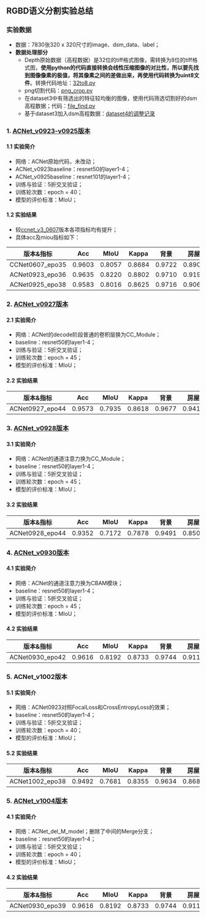 ## RGBD语义分割实验总结

### 实验数据
- 数据：7830张320 x 320尺寸的image、dsm_data、label；
- **数据处理部分**
  - Depth原始数据（高程数据）是32位的tiff格式图像，需转换为8位的tiff格式图，**使用python的代码直接转换会线性压缩图像的对比性，所以要先找到图像像素的极值，将其像素之间的差做出来，再使用代码转换为uint8文件**。转换代码地址：[32to8.py](https://github.com/yearing1017/Deeplabv3_Pytorch/blob/master/utils/32to8.py)
  - png切割代码：[png_crop.py](https://github.com/yearing1017/Deeplabv3_Pytorch/blob/master/utils/png_crop.py)
  - 在dataset3中有筛选出的特征较均衡的图像，使用代码筛选切割好的dsm高程数据；代码：[file_find.py](https://github.com/yearing1017/Deeplabv3_Pytorch/blob/master/utils/file_find.py)
  - 基于dataset3加入dsm高程数据：[dataset4的调整记录](https://github.com/yearing1017/Deeplabv3_Pytorch/issues/2#issuecomment-696058635)

### 1. [ACNet_v0923-v0925版本](https://github.com/yearing1017/Deeplabv3_Pytorch/tree/master/RGBD%E8%AF%AD%E4%B9%89%E5%88%86%E5%89%B2/ACNet_v0923)

#### 1.1 实验简介
- 网络：ACNet原始代码，未改动；
- ACNet_v0923baseline：resnet50的layer1-4；
- ACNet_v0925baseline：resnet101的layer1-4；
- 训练与验证：5折交叉验证；
- 训练轮次数：epoch = 40；
- 模型的评价标准：MIoU；

#### 1.2 实验结果
- 较[ccnet_v3_0607](https://github.com/yearing1017/CCNet_PyTorch)版本各项指标均有提升；
- 具体acc及miou指标如下：

|     版本&指标    |  Acc   |  MIoU  | Kappa  |  背景  |  房屋  |  道路  |  车辆  |
| :-----: | :----: | :----: | :----: | :----: | :----: | :----: | :----: |
| CCNet0607_epo35 | 0.9603 | 0.8057 | 0.8684 | 0.9722 | 0.8907 | 0.9216 | 0.7745 |
| ACNet0923_epo36 | 0.9635 | 0.8220 | 0.8802 | 0.9710 | 0.9191 | 0.9588 | 0.8167 |
| ACNet0925_epo38 | 0.9583 | 0.8016 | 0.8625 | 0.9716 | 0.9060 | 0.9002 | 0.7994 |

### 2. [ACNet_v0927版本](https://github.com/yearing1017/Deeplabv3_Pytorch/tree/master/RGBD%E8%AF%AD%E4%B9%89%E5%88%86%E5%89%B2/ACNet_v0927)

#### 2.1 实验简介
- 网络：ACNet的decode阶段普通的卷积层换为CC_Module；
- baseline：resnet50的layer1-4；
- 训练与验证：5折交叉验证；
- 训练轮次数：epoch = 45；
- 模型的评价标准：MIoU；

#### 2.2 实验结果

|     版本&指标    |  Acc   |  MIoU  | Kappa  |  背景  |  房屋  |  道路  |  车辆  |
| :-----: | :----: | :----: | :----: | :----: | :----: | :----: | :----: |
| ACNet0927_epo44 | 0.9573 | 0.7935 | 0.8618 | 0.9677 | 0.9415 | 0.9521 | 0.8032 |


### 3. [ACNet_v0928版本](https://github.com/yearing1017/Deeplabv3_Pytorch/tree/master/RGBD%E8%AF%AD%E4%B9%89%E5%88%86%E5%89%B2/ACNet_v0928)

#### 3.1 实验简介
- 网络：ACNet的通道注意力换为CC_Module；
- baseline：resnet50的layer1-4；
- 训练与验证：5折交叉验证；
- 训练轮次数：epoch = 45；
- 模型的评价标准：MIoU；

#### 3.2 实验结果

|     版本&指标    |  Acc   |  MIoU  | Kappa  |  背景  |  房屋  |  道路  |  车辆  |
| :-----: | :----: | :----: | :----: | :----: | :----: | :----: | :----: |
| ACNet0928_epo44 | 0.9352 | 0.7172 | 0.7878 | 0.9491 | 0.8509 | 0.9534 | 0.6594 |

### 4. [ACNet_v0930版本](https://github.com/yearing1017/Deeplabv3_Pytorch/tree/master/RGBD%E8%AF%AD%E4%B9%89%E5%88%86%E5%89%B2/ACNet_CBAM)

#### 4.1 实验简介
- 网络：ACNet的通道注意力换为CBAM模块；
- baseline：resnet50的layer1-4；
- 训练与验证：5折交叉验证；
- 训练轮次数：epoch = 45；
- 模型的评价标准：MIoU；

#### 4.2 实验结果

|     版本&指标    |  Acc   |  MIoU  | Kappa  |  背景  |  房屋  |  道路  |  车辆  |
| :-----: | :----: | :----: | :----: | :----: | :----: | :----: | :----: |
| ACNet0930_epo42 | 0.9616 | 0.8192 | 0.8733 | 0.9744 | 0.9113 | 0.9472 | 0.8420 |

### 5. ACNet_v1002版本

#### 5.1 实验简介
- 网络：ACNet0923对照FocalLoss和CrossEntropyLoss的效果；
- baseline：resnet50的layer1-4；
- 训练与验证：5折交叉验证；
- 训练轮次数：epoch = 40；
- 模型的评价标准：MIoU；

#### 5.2 实验结果

|     版本&指标    |  Acc   |  MIoU  | Kappa  |  背景  |  房屋  |  道路  |  车辆  |
| :-----: | :----: | :----: | :----: | :----: | :----: | :----: | :----: |
| ACNet1002_epo38 | 0.9492 | 0.7681 | 0.8355 | 0.9634 | 0.8688 | 0.9394 | 0.7913 |

### 5. [ACNet_v1004版本](https://github.com/yearing1017/Deeplabv3_Pytorch/tree/master/RGBD%E8%AF%AD%E4%B9%89%E5%88%86%E5%89%B2/ACNet_1004)

#### 4.1 实验简介
- 网络：ACNet_del_M_model；删除了中间的Merge分支；
- baseline：resnet50的layer1-4；
- 训练与验证：5折交叉验证；
- 训练轮次数：epoch = 40；
- 模型的评价标准：MIoU；

#### 4.2 实验结果

|     版本&指标    |  Acc   |  MIoU  | Kappa  |  背景  |  房屋  |  道路  |  车辆  |
| :-----: | :----: | :----: | :----: | :----: | :----: | :----: | :----: |
| ACNet0930_epo39 | 0.9616 | 0.8192 | 0.8733 | 0.9744 | 0.9113 | 0.9472 | 0.8420 |
